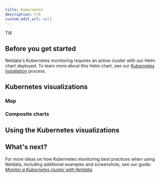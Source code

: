 ```yaml
---
title: Kubernetes
description: T/K
custom_edit_url: null
---
```


T/K



## Before you get started

Netdata's Kubernetes monitoring requires an active cluster with our Helm chart deployed. To learn more about this Helm
chart, see our [Kubernetes installation](/docs/agent/packaging/installer/methods/kubernetes/) process.

## Kubernetes visualizations

### Map

### Composite charts

## Using the Kubernetes visualizations

## What's next?

For more ideas on how Kubernetes monitoring best practices when using Netdata, including additional examples and
screenshots, see our guide: [_Monitor a Kubernetes cluster with Netdata_](/guides/monitor/kubernetes-k8s-netdata/).
